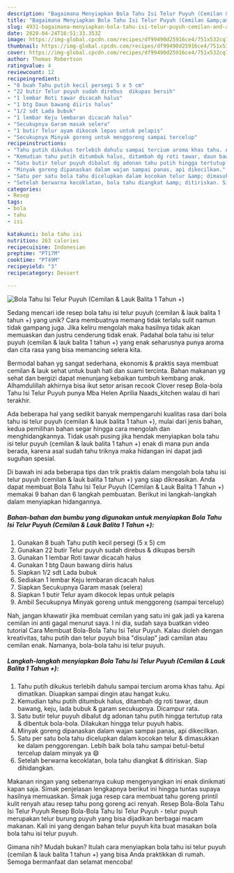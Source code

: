 ```yaml
---
description: "Bagaimana Menyiapkan Bola Tahu Isi Telur Puyuh (Cemilan &amp;amp; Lauk Balita 1 Tahun +) Anti Gagal"
title: "Bagaimana Menyiapkan Bola Tahu Isi Telur Puyuh (Cemilan &amp;amp; Lauk Balita 1 Tahun +) Anti Gagal"
slug: 4931-bagaimana-menyiapkan-bola-tahu-isi-telur-puyuh-cemilan-and-amp-lauk-balita-1-tahun-anti-gagal
date: 2020-04-24T16:51:33.353Z
image: https://img-global.cpcdn.com/recipes/df99490d25916ce4/751x532cq70/bola-tahu-isi-telur-puyuh-cemilan-lauk-balita-1-tahun-foto-resep-utama.jpg
thumbnail: https://img-global.cpcdn.com/recipes/df99490d25916ce4/751x532cq70/bola-tahu-isi-telur-puyuh-cemilan-lauk-balita-1-tahun-foto-resep-utama.jpg
cover: https://img-global.cpcdn.com/recipes/df99490d25916ce4/751x532cq70/bola-tahu-isi-telur-puyuh-cemilan-lauk-balita-1-tahun-foto-resep-utama.jpg
author: Thomas Robertson
ratingvalue: 4
reviewcount: 12
recipeingredient:
- "8 buah Tahu putih kecil persegi 5 x 5 cm"
- "22 butir Telur puyuh sudah direbus  dikupas bersih"
- "1 lembar Roti tawar dicacah halus"
- "1 btg Daun bawang diiris halus"
- "1/2 sdt Lada bubuk"
- "1 lembar Keju lembaran dicacah halus"
- "Secukupnya Garam masak selera"
- "1 butir Telur ayam dikocok lepas untuk pelapis"
- "Secukupnya Minyak goreng untuk menggoreng sampai tercelup"
recipeinstructions:
- "Tahu putih dikukus terlebih dahulu sampai tercium aroma khas tahu. Api dimatikan. Diuapkan sampai dingin atau hangat kuku."
- "Kemudian tahu putih ditumbuk halus, ditambah dg roti tawar, daun bawang, keju, lada bubuk &amp; garam secukupnya. Dicampur rata."
- "Satu butir telur puyuh dibalut dg adonan tahu putih hingga tertutup rata &amp; dibentuk bola-bola. Dilakukan hingga telur puyuh habis."
- "Minyak goreng dipanaskan dalam wajan sampai panas, api dikecilkan."
- "Satu per satu bola tahu dicelupkan dalam kocokan telur &amp; dimasukkan ke dalam penggorengan. Lebih baik bola tahu sampai betul-betul tercelup dalam minyak ya 😄"
- "Setelah berwarna kecoklatan, bola tahu diangkat &amp; ditiriskan. Siap dihidangkan."
categories:
- Resep
tags:
- bola
- tahu
- isi

katakunci: bola tahu isi 
nutrition: 263 calories
recipecuisine: Indonesian
preptime: "PT17M"
cooktime: "PT49M"
recipeyield: "3"
recipecategory: Dessert

---
```



![Bola Tahu Isi Telur Puyuh (Cemilan &amp; Lauk Balita 1 Tahun +)](https://img-global.cpcdn.com/recipes/df99490d25916ce4/751x532cq70/bola-tahu-isi-telur-puyuh-cemilan-lauk-balita-1-tahun-foto-resep-utama.jpg)

Sedang mencari ide resep bola tahu isi telur puyuh (cemilan &amp; lauk balita 1 tahun +) yang unik? Cara membuatnya memang tidak terlalu sulit namun tidak gampang juga. Jika keliru mengolah maka hasilnya tidak akan memuaskan dan justru cenderung tidak enak. Padahal bola tahu isi telur puyuh (cemilan &amp; lauk balita 1 tahun +) yang enak seharusnya punya aroma dan cita rasa yang bisa memancing selera kita.

Bermodal bahan yg sangat sederhana, ekonomis &amp; praktis saya membuat cemilan &amp; lauk sehat untuk buah hati dan suami tercinta. Bahan makanan yg sehat dan bergizi dapat menunjang kebaikan tumbuh kembang anak. Alhamdulillah akhirnya bisa ikut setor arisan recook Clover resep Bola-bola Tahu Isi Telur Puyuh punya Mba Helen Aprilia Naads_kitchen walau di hari terakhir.

Ada beberapa hal yang sedikit banyak mempengaruhi kualitas rasa dari bola tahu isi telur puyuh (cemilan &amp; lauk balita 1 tahun +), mulai dari jenis bahan, kedua pemilihan bahan segar hingga cara mengolah dan menghidangkannya. Tidak usah pusing jika hendak menyiapkan bola tahu isi telur puyuh (cemilan &amp; lauk balita 1 tahun +) enak di mana pun anda berada, karena asal sudah tahu triknya maka hidangan ini dapat jadi suguhan spesial.


Di bawah ini ada beberapa tips dan trik praktis dalam mengolah bola tahu isi telur puyuh (cemilan &amp; lauk balita 1 tahun +) yang siap dikreasikan. Anda dapat membuat Bola Tahu Isi Telur Puyuh (Cemilan &amp; Lauk Balita 1 Tahun +) memakai 9 bahan dan 6 langkah pembuatan. Berikut ini langkah-langkah dalam menyiapkan hidangannya.

<!--inarticleads1-->

##### Bahan-bahan dan bumbu yang digunakan untuk menyiapkan Bola Tahu Isi Telur Puyuh (Cemilan &amp; Lauk Balita 1 Tahun +):

1. Gunakan 8 buah Tahu putih kecil persegi (5 x 5) cm
1. Gunakan 22 butir Telur puyuh sudah direbus &amp; dikupas bersih
1. Gunakan 1 lembar Roti tawar dicacah halus
1. Gunakan 1 btg Daun bawang diiris halus
1. Siapkan 1/2 sdt Lada bubuk
1. Sediakan 1 lembar Keju lembaran dicacah halus
1. Siapkan Secukupnya Garam masak (selera)
1. Siapkan 1 butir Telur ayam dikocok lepas untuk pelapis
1. Ambil Secukupnya Minyak goreng untuk menggoreng (sampai tercelup)


Nah, jangan khawatir jika membuat cemilan yang satu ini gak jadi ya karena cemilan ini anti gagal menurut saya. I ni dia, sudah saya buatkan video tutorial Cara Membuat Bola-Bola Tahu Isi Telur Puyuh. Kalau dioleh dengan kreativitas, tahu putih dan telur puyuh bisa &#34;disulap&#34; jadi camilan atau cemilan enak. Namanya, bola-bola tahu isi telur puyuh. 

<!--inarticleads2-->

##### Langkah-langkah menyiapkan Bola Tahu Isi Telur Puyuh (Cemilan &amp; Lauk Balita 1 Tahun +):

1. Tahu putih dikukus terlebih dahulu sampai tercium aroma khas tahu. Api dimatikan. Diuapkan sampai dingin atau hangat kuku.
1. Kemudian tahu putih ditumbuk halus, ditambah dg roti tawar, daun bawang, keju, lada bubuk &amp; garam secukupnya. Dicampur rata.
1. Satu butir telur puyuh dibalut dg adonan tahu putih hingga tertutup rata &amp; dibentuk bola-bola. Dilakukan hingga telur puyuh habis.
1. Minyak goreng dipanaskan dalam wajan sampai panas, api dikecilkan.
1. Satu per satu bola tahu dicelupkan dalam kocokan telur &amp; dimasukkan ke dalam penggorengan. Lebih baik bola tahu sampai betul-betul tercelup dalam minyak ya 😄
1. Setelah berwarna kecoklatan, bola tahu diangkat &amp; ditiriskan. Siap dihidangkan.


Makanan ringan yang sebenarnya cukup mengenyangkan ini enak dinikmati kapan saja. Simak penjelasan lengkapnya berikut ini hingga tuntas supaya hasilnya memuaskan. Simak juga resep cara membuat tahu goreng printil kulit renyah atau resep tahu pong goreng aci renyah. Resep Bola-Bola Tahu Isi Telur Puyuh Resep Bola-Bola Tahu Isi Telur Puyuh - telur puyuh merupakan telur burung puyuh yang bisa dijadikan berbagai macam makanan. Kali ini yang dengan bahan telur puyuh kita buat masakan bola bola tahu isi telur puyuh. 

Gimana nih? Mudah bukan? Itulah cara menyiapkan bola tahu isi telur puyuh (cemilan &amp; lauk balita 1 tahun +) yang bisa Anda praktikkan di rumah. Semoga bermanfaat dan selamat mencoba!

